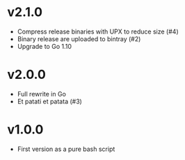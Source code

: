 # v2.1.0

- Compress release binaries with UPX to reduce size (#4)
- Binary release are uploaded to bintray (#2)
- Upgrade to Go 1.10

# v2.0.0

- Full rewrite in Go
- Et patati et patata (#3)

# v1.0.0

- First version as a pure bash script